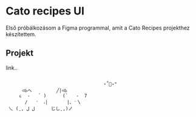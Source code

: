# Cato recipes UI

Első próbálkozásom a Figma programmal, amit a Cato Recipes projekthez készítettem.

## Projekt
link..

```plaintext

                                    ⋆˚🐾˖°
      𐚁へ         ╱|𐚁
     ૮  -   ՛ )      (`   -  7
       /   ⁻  ៸|       |、⁻〵
 乀 (ˍ, ل ل      じしˍ,)ノ⠀⠀⠀⠀⠀⠀⠀⠀⠀⠀⠀⠀⠀⠀⠀⠀⠀⠀⠀⠀⠀⠀⠀⠀⠀⠀⠀⠀⠀⠀⠀⠀
```
